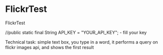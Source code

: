 # FlickrTest
FlickrTest

//public static final String API_KEY = "YOUR_API_KEY"; - fill your key

Technical task:
simple text box, you type in a word, it performs a query on flickr images api,
and shows the first result
